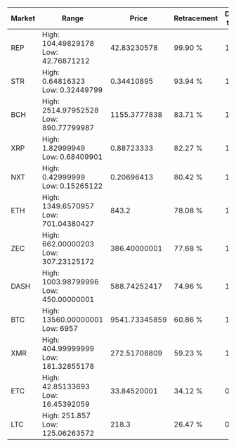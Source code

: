 | Market | Range | Price| Retracement | Doubles to 50% |
| --- | --- | --- | --- | --- |
| REP | High: 104.49829178<br />Low: 42.76871212 | 42.83230578 | 99.90 % | 1.72 |
| STR | High: 0.64816323<br />Low: 0.32449799 | 0.34410895 | 93.94 % | 1.41 |
| BCH | High: 2514.97952528<br />Low: 890.77799987 | 1155.3777838 | 83.71 % | 1.47 |
| XRP | High: 1.82999949<br />Low: 0.68409901 | 0.88723333 | 82.27 % | 1.42 |
| NXT | High: 0.42999999<br />Low: 0.15265122 | 0.20696413 | 80.42 % | 1.41 |
| ETH | High: 1349.6570957<br />Low: 701.04380427 | 843.2 | 78.08 % | 1.22 |
| ZEC | High: 662.00000203<br />Low: 307.23125172 | 386.40000001 | 77.68 % | 1.25 |
| DASH | High: 1003.98799996<br />Low: 450.00000001 | 588.74252417 | 74.96 % | 1.23 |
| BTC | High: 13560.00000001<br />Low: 6957 | 9541.73345859 | 60.86 % | 1.08 |
| XMR | High: 404.99999999<br />Low: 181.32855178 | 272.51708809 | 59.23 % | 1.08 |
| ETC | High: 42.85133693<br />Low: 16.45392059 | 33.84520001 | 34.12 % | 0.00 |
| LTC | High: 251.857<br />Low: 125.06263572 | 218.3 | 26.47 % | 0.00 |
